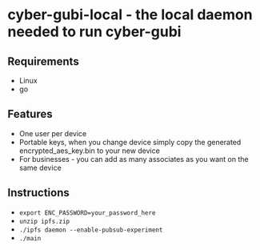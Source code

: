 # cyber-gubi-local - the local daemon needed to run cyber-gubi

## Requirements

+ Linux
+ go

## Features

+ One user per device
+ Portable keys, when you change device simply copy the generated encrypted_aes_key.bin to your new device
+ For businesses - you can add as many associates as you want on the same device


## Instructions

+ `export ENC_PASSWORD=your_password_here`
+ `unzip ipfs.zip`
+ `./ipfs daemon --enable-pubsub-experiment`
+ `./main`
